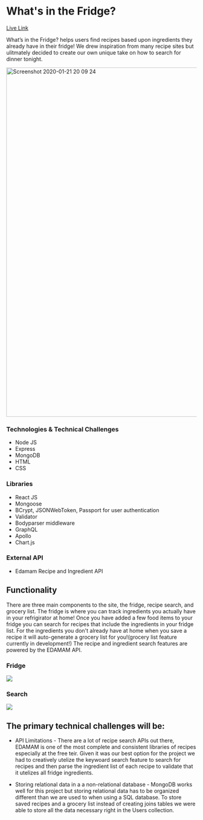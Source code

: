 # What's in the Fridge?

[Live Link](http://whatsinthefridgetonight.herokuapp.com/#/)

What’s in the Fridge? helps users find recipes based upon ingredients they already have in their fridge! We drew inspiration from many recipe sites but ulitmately decided to create our own unique take on how to search for dinner tonight.

<img width="922" alt="Screenshot 2020-01-21 20 09 24" src="https://user-images.githubusercontent.com/34895686/72864872-7be54d80-3c8a-11ea-9220-93d416e28963.png">

### Technologies & Technical Challenges
* Node JS
* Express
* MongoDB
* HTML
* CSS

### Libraries
* React JS
* Mongoose
* BCrypt, JSONWebToken, Passport for user authentication
* Validator
* Bodyparser middleware
* GraphQL
* Apollo
* Chart.js

### External API
* Edamam Recipe and Ingredient API

## Functionality

There are three main components to the site, the fridge, recipe search, and grocery list. The fridge is where you can track ingredients you actually have in your refrigirator at home! Once you have added a few food items to your fridge you can search for recipes that include the ingredients in your fridge list. For the ingredients you don't already have at home when you save a recipe it will auto-generate a grocery list for you!(grocery list feature currently in development!) The recipe and ingredient search features are powered by the EDAMAM API.

### Fridge

![](https://user-images.githubusercontent.com/29221213/73306539-0b868100-41e2-11ea-8628-ddb2e0254810.png)

### Search 
![](https://user-images.githubusercontent.com/29221213/73306878-b4cd7700-41e2-11ea-8bba-592f73829556.png)

## The primary technical challenges will be:
* API Limitations - There are a lot of recipe search APIs out there, EDAMAM is one of the most complete and consistent libraries of recipes especially at the free teir. Given it was our best option for the project we had to creatively utelize the keywoard search feature to search for recipes and then parse the ingredient list of each recipe to validate that it utelizes all fridge ingredients.

* Storing relational data in a a non-relational database - MongoDB works well for this project but storing relational data has to be organized different than we are used to when using a SQL database. To store saved recipes and a grocery list instead of creating joins tables we were able to store all the data necessary right in the Users collection. 



